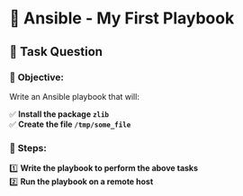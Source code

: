 # 🚀 Ansible - My First Playbook  

## 📌 Task Question  

### 📝 **Objective:**  

Write an Ansible playbook that will:  

✅ **Install the package `zlib`**  
✅ **Create the file `/tmp/some_file`**  

### 🎯 **Steps:**  

1️⃣ **Write the playbook to perform the above tasks**  
2️⃣ **Run the playbook on a remote host**  

